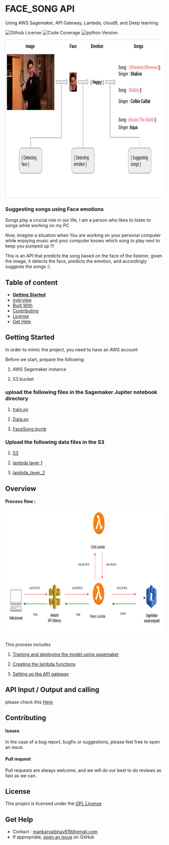 # FACE_SONG API  
Using AWS Sagemaker, API Gateway, Lambda, cloud9, and Deep learning 

![Github License](https://img.shields.io/badge/License-GPLv3-blue.svg)
![Code Coverage](https://img.shields.io/badge/coverage-80%25-green)
![python Version](https://img.shields.io/pypi/pyversions/Flask)


<img src="https://github.com/mankar1257/FACE_SONG_API/blob/main/Images/Image1.png" alt="drawing" width="850" height ="500"/>


### Suggesting songs using Face emotions 

Songs play a crucial  role in our life,  I am a person who likes to listen to songs while working on my PC 

Now, imagine a situation when You are working on your personal computer while enjoying music and your computer knows which song to play next to keep you pumped up !!!

This is an API that predicts the song based on the face of the listener, given the image, it detects the face, predicts the emotion, and accordingly suggests the songs :)

## Table of content

- [**Getting Started**](#getting-started)
- [overview ](#overview)
- [Built With](#built-with)
- [Contributing](#contributing)
- [License](#license)
- [Get Help](#get-help)


## Getting Started 

In order to mimic the project, you need to have an AWS account 

Before we start, prepare the following: 

1. AWS Sagemaker instance 

2. S3 bucket  


### upload the following files in the Sagemaker Jupiter notebook directory 

  1. [train.py](https://github.com/mankar1257/FACE_SONG_API/blob/main/Sagemaker/train.py)
  
  2. [Data.py](https://github.com/mankar1257/FACE_SONG_API/blob/main/Sagemaker/Data.py)
  
  3. [FaceSong.ipynb](https://github.com/mankar1257/FACE_SONG_API/blob/main/Sagemaker/FaceSong.ipynb)
  
  
### Upload the following data files in the S3 
   1. [S3](https://github.com/mankar1257/FACE_SONG_API/tree/main/S3)
   
   2. [lambda layer 1](https://github.com/mankar1257/FACE_SONG_API/tree/main/Lambda/Child_lambda/Lambda_layer)
   
   3. [lambda_layer_2](https://github.com/mankar1257/FACE_SONG_API/tree/main/Lambda/Parent_lambda/Lambda_Layer)
   
   
   
## Overview 


#### Process flow :

<img src="https://github.com/mankar1257/FACE_SONG_API/blob/main/Images/Image2.png" alt="drawing" width="750" height ="400"/>


This process includes 

1. [Training and deploying the model using sagemaker](https://github.com/mankar1257/FACE_SONG_API/blob/main/Sagemaker/FaceSong.ipynb)

2. [Creating the lambda functions](https://github.com/mankar1257/FACE_SONG_API/tree/main/Lambda)

3. [Setting up the API gateway](https://aws.amazon.com/blogs/machine-learning/call-an-amazon-sagemaker-model-endpoint-using-amazon-api-gateway-and-aws-lambda/)


## API Input / Output and calling 


please check this 
[Here](https://github.com/mankar1257/FACE_SONG_API/blob/main/Caller.ipynb)

## Contributing


#### Issues
In the case of a bug report, bugfix or suggestions, please feel free to open an issue.

#### Pull request
Pull requests are always welcome, and we will do our best to do reviews as fast as we can.


## License

This project is licensed under the [GPL License](https://github.com/mankar1257/FACE_SONG_API/blob/main/LICENSE)


## Get Help
- Contact : mankarvaibhav819@gmail.com 
- If appropriate, [open an issue](https://github.com/mankar1257/FACE_SONG_API/issues) on GitHub

